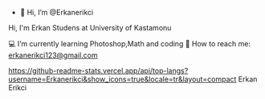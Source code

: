 - 👋 Hi, I’m @Erkanerikci


<!---
Erkanerikci/Erkanerikci is a ✨ special ✨ repository because its `README.md` (this file) appears on your GitHub profile.
You can click the Preview link to take a look at your changes.
--->
Hi, I'm Erkan 
Studens at University of Kastamonu


 
💻 I’m currently learning Photoshop,Math and coding
📧 How to reach me: erkanerikci123@gmail.com

https://github-readme-stats.vercel.app/api/top-langs?username=Erkanerikci&show_icons=true&locale=tr&layout=compact
Erkan Erikci
